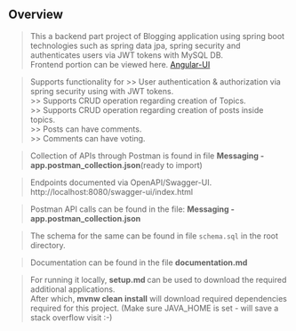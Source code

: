 ## Overview 

> This a backend part project of Blogging application using spring boot technologies such as spring data jpa, spring security and authenticates users via JWT tokens with MySQL DB.<br>
> Frontend portion can be viewed here. <a href="https://github.com/kaustubhdeokar/angular-works/tree/main/angular-reddit">Angular-UI</a>

> Supports functionality for
    >> User authentication & authorization via spring security using with JWT tokens.<br>
    >> Supports CRUD operation regarding creation of Topics.<br>
    >> Supports CRUD operation regarding creation of posts inside topics.<br>
    >> Posts can have comments. <br>
    >> Comments can have voting.

> Collection of APIs through Postman is found in file <strong>Messaging - app.postman_collection.json</strong>(ready to import)

> Endpoints documented via OpenAPI/Swagger-UI. 
<br>http://localhost:8080/swagger-ui/index.html

> Postman API calls can be found in the file: <strong>Messaging - app.postman_collection.json</strong>

> The schema for the same can be found in file `schema.sql` in the root directory.

> Documentation can be found in the file <strong>documentation.md</strong>

> For running it locally, <strong> setup.md </strong> can be used to download the required additional applications.<br>
> After which, <strong> mvnw clean install</strong> will download required dependencies required for this project. (Make sure JAVA_HOME is set - will save a stack overflow visit :-)
